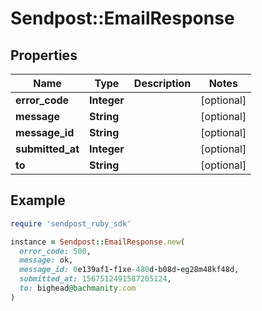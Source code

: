 # Sendpost::EmailResponse

## Properties

| Name | Type | Description | Notes |
| ---- | ---- | ----------- | ----- |
| **error_code** | **Integer** |  | [optional] |
| **message** | **String** |  | [optional] |
| **message_id** | **String** |  | [optional] |
| **submitted_at** | **Integer** |  | [optional] |
| **to** | **String** |  | [optional] |

## Example

```ruby
require 'sendpost_ruby_sdk'

instance = Sendpost::EmailResponse.new(
  error_code: 500,
  message: ok,
  message_id: 0e139af1-f1xe-480d-b08d-eg28m48kf48d,
  submitted_at: 1567512491587205124,
  to: bighead@bachmanity.com
)
```


